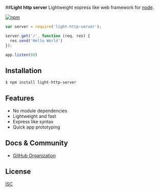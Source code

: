  ##**Light http server**
  Lightweight express like web framework for [node](http://nodejs.org).

  [![npm](https://img.shields.io/npm/v/light-http-server.svg)](https://github.com/endresstefan/light-http-server)

```js
var server = require('light-http-server');

server.get('/', function (req, res) {
  res.send('Hello World')
});

app.listen(80)
```

## Installation

```bash
$ npm install light-http-server
```

## Features

  * No module dependencies
  * Lightweight and fast
  * Express like syntax
  * Quick app prototyping

## Docs & Community

  * [GitHub Organization](https://github.com/endresstefan/light-http-server) 


## License

  [ISC](https://github.com/endresstefan/light-http-server/blob/master/LICENSE)

